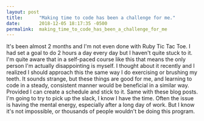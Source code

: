```yaml
---
layout: post
title:      "Making time to code has been a challenge for me."
date:       2018-12-05 18:17:35 -0500
permalink:  making_time_to_code_has_been_a_challenge_for_me
---
```



It's been almost 2 months and I'm not even done with Ruby Tic Tac Toe. I had set a goal to do 2 hours a day every day but I haven't quite stuck to it. I'm quite aware that in a self-paced course like this that means the only person I'm actually disappointing is myself. I thought about it recently and I realized I should approach this the same way I do exercising or brushing my teeth. It sounds strange, but these things are good for me, and learning to code in a steady, consistent manner would be beneficial in a similar way. Provided I can create a schedule and stick to it. Same with these blog posts. I'm going to try to pick up the slack, I know I have the time. Often the issue is having the mental energy, especially after a long day of work. But I know it's not impossible, or thousands of people wouldn't be doing this program.

